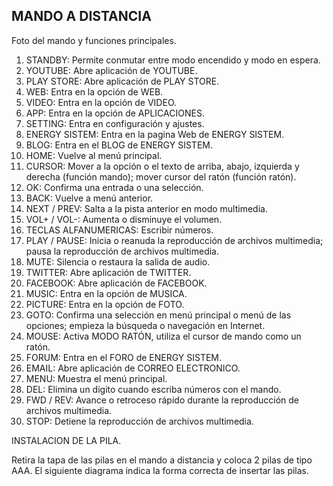 ## MANDO A DISTANCIA

Foto del mando y funciones principales.

1.	STANDBY: Permite conmutar entre modo encendido y modo en espera.
2.	YOUTUBE: Abre aplicación de YOUTUBE.
3.	PLAY STORE: Abre aplicación de PLAY STORE.
4.	WEB: Entra en la opción de WEB.
5.	VIDEO: Entra en la opción de VIDEO.
6.	APP: Entra en la opción de APLICACIONES.
7.	SETTING: Entra en configuración y ajustes.
8.	ENERGY SISTEM: Entra en la pagina Web de ENERGY SISTEM.
9.	BLOG: Entra en el BLOG de ENERGY SISTEM.
10.	HOME: Vuelve al menú principal.
11.	CURSOR: Mover a la opción o el texto de arriba, abajo, izquierda y derecha (función mando); mover cursor del ratón (función ratón).
12.	OK: Confirma una entrada o una selección. 
13.	BACK: Vuelve a menú anterior.
14.	NEXT / PREV: Salta a la pista anterior en modo multimedia. 
15.	VOL+ / VOL-: Aumenta o disminuye el volumen.
16.	TECLAS ALFANUMERICAS: Escribir números.
17.	PLAY / PAUSE: Inicia o reanuda la reproducción de archivos multimedia; pausa la reproducción de archivos multimedia.
18.	MUTE: Silencia o restaura la salida de audio.
19.	TWITTER: Abre aplicación de TWITTER.
20.	FACEBOOK: Abre aplicación de FACEBOOK.
21.	MUSIC: Entra en la opción de MUSICA.
22.	PICTURE: Entra en la opción de FOTO.
23.	GOTO: Confirma una selección en menú principal o menú de las opciones; empieza la búsqueda o navegación en Internet.
24.	MOUSE: Activa MODO RATÓN, utiliza el cursor de mando como un ratón.
25.	FORUM: Entra en el FORO de ENERGY SISTEM.
26.	EMAIL: Abre aplicación de CORREO ELECTRONICO.
27.	MENU: Muestra el menú principal.
28.	DEL: Elimina un dígito cuando escriba números con el mando.
29.	FWD / REV: Avance o retroceso rápido durante la reproducción de archivos multimedia.
30.	STOP: Detiene la reproducción de archivos multimedia.


INSTALACION DE LA PILA.

Retira la tapa de las pilas en el mando a distancia y coloca 2 pilas de tipo AAA. El siguiente diagrama indica la forma correcta de insertar las pilas.


